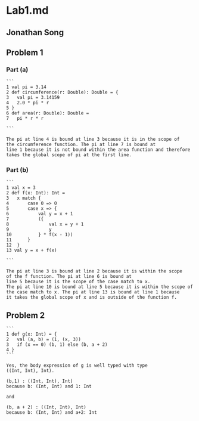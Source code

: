 # Lab1.md

## Jonathan Song

## Problem 1

### Part (a)

	```
	1 val pi = 3.14
	2 def circumference(r: Double): Double = {
	3	val pi = 3.14159
	4 	2.0 * pi * r
	5 }
	6 def area(r: Double): Double =
	7 	pi * r * r
	
	```
	
	The pi at line 4 is bound at line 3 because it is in the scope of 
	the circumference function. The pi at line 7 is bound at 
	line 1 because it is not bound within the area function and therefore
	takes the global scope of pi at the first line.
	
### Part (b)

	```
	1 val x = 3
	2 def f(x: Int): Int =
	3 	x match {
	4 		case 0 => 0
	5 		case x => {
	6 			val y = x + 1
	7 			({
	8 				val x = y + 1
	9 				y
	10 			} * f(x - 1))
	11 		}
	12 	}
	13 val y = x + f(x)
	
	```
	
	The pi at line 3 is bound at line 2 because it is within the scope 
	of the f function. The pi at line 6 is bound at
	line 5 because it is the scope of the case match to x. 
	The pi at line 10 is bound at line 5 because it is within the scope of
	the case match to x. The pi at line 13 is bound at line 1 because
	it takes the global scope of x and is outside of the function f.

## Problem 2

	```
	1 def g(x: Int) = {
	2 	val (a, b) = (1, (x, 3))
	3 	if (x == 0) (b, 1) else (b, a + 2)
	4 }
	```
	
	Yes, the body expression of g is well typed with type
	((Int, Int), Int).
	
	(b,1) : ((Int, Int), Int)
	because b: (Int, Int) and 1: Int
	
	and
	
	(b, a + 2) : ((Int, Int), Int)
	because b: (Int, Int) and a+2: Int
